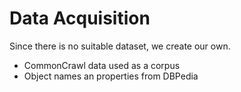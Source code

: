 # Data Acquisition
Since there is no suitable dataset, we create our own.

* CommonCrawl data used as a corpus
* Object names an properties from DBPedia
